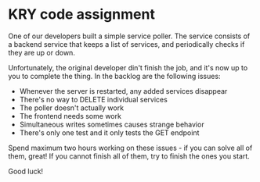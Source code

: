 # KRY code assignment

One of our developers built a simple service poller.
The service consists of a backend service that keeps a list of services, and periodically checks if they are up or down.

Unfortunately, the original developer din't finish the job, and it's now up to you to complete the thing.
In the backlog are the following issues:

- Whenever the server is restarted, any added services disappear
- There's no way to DELETE individual services
- The poller doesn't actually work
- The frontend needs some work
- Simultaneous writes sometimes causes strange behavior
- There's only one test and it only tests the GET endpoint

Spend maximum two hours working on these issues - if you can solve all of them, great!
If you cannot finish all of them, try to finish the ones you start.

Good luck!